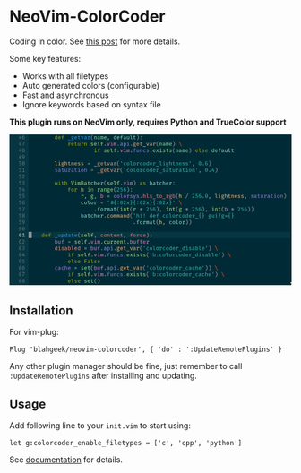 NeoVim-ColorCoder
=================

Coding in color. See [this post](https://medium.com/@evnbr/coding-in-color-3a6db2743a1e) for more details.

Some key features:

* Works with all filetypes
* Auto generated colors (configurable)
* Fast and asynchronous
* Ignore keywords based on syntax file

**This plugin runs on NeoVim only, requires Python and TrueColor support**

![](./images/screenshot.png)

Installation
------------

For vim-plug:

    Plug 'blahgeek/neovim-colorcoder', { 'do' : ':UpdateRemotePlugins' }

Any other plugin manager should be fine, just remember to call `:UpdateRemotePlugins`
after installing and updating.


Usage
-----

Add following line to your `init.vim` to start using:

    let g:colorcoder_enable_filetypes = ['c', 'cpp', 'python']

See [documentation](./doc/colorcoder.txt) for details.

